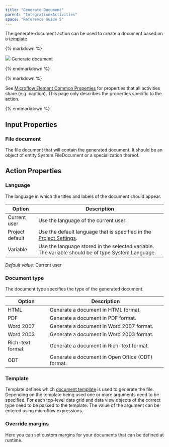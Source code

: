 ```yaml
---
title: "Generate Document"
parent: "Integration+Activities"
space: "Reference Guide 5"
---
```



The generate-document action can be used to create a document based on a [template](Document+Templates).

<div class="alert alert-info">{% markdown %}

![](attachments/819203/918200.png)
Generate document

{% endmarkdown %}</div><div class="alert alert-info">{% markdown %}

See [Microflow Element Common Properties](Microflow+Element+Common+Properties) for properties that all activities share (e.g. caption). This page only describes the properties specific to the action.

{% endmarkdown %}</div>

## Input Properties

### File document

The file document that will contain the generated document. It should be an object of entity System.FileDocument or a specialization thereof.

## Action Properties

### Language

The language in which the titles and labels of the document should appear.

<table><thead><tr><th class="confluenceTh">Option</th><th class="confluenceTh">Description</th></tr></thead><tbody><tr><td class="confluenceTd">Current user</td><td class="confluenceTd">Use the language of the current user.</td></tr><tr><td class="confluenceTd">Project default</td><td class="confluenceTd">Use the default language that is specified in the <a href="Project+Settings">Project Settings</a>.</td></tr><tr><td class="confluenceTd">Variable</td><td class="confluenceTd">Use the language stored in the selected variable. The variable should be of type System.Language.</td></tr></tbody></table>

_Default value:_ Current user

### Document type

The document type specifies the type of the generated document.

<table><thead><tr><th class="confluenceTh">Option</th><th class="confluenceTh">Description</th></tr></thead><tbody><tr><td class="confluenceTd">HTML</td><td class="confluenceTd">Generate a document in HTML format.</td></tr><tr><td class="confluenceTd">PDF</td><td class="confluenceTd">Generate a document in PDF format.</td></tr><tr><td class="confluenceTd">Word 2007</td><td class="confluenceTd">Generate a document in Word 2007 format.</td></tr><tr><td class="confluenceTd">Word 2003</td><td class="confluenceTd">Generate a document in Word 2003 format.</td></tr><tr><td class="confluenceTd">Rich-text format</td><td class="confluenceTd">Generate a document in Rich-text format.</td></tr><tr><td class="confluenceTd">ODT</td><td class="confluenceTd">Generate a document in Open Office (ODT) format.</td></tr></tbody></table>

### Template

Template defines which [document template](Document+Templates) is used to generate the file. Depending on the template being used one or more arguments need to be specified. For each top-level data grid and data view objects of the correct type need to be passed to the template. The value of the argument can be entered using microflow expressions.

### Override margins

Here you can set custom margins for your documents that can be defined at runtime.

